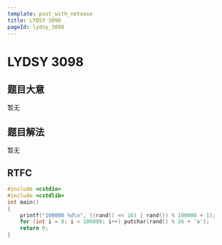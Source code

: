 ```yaml
---
template: post_with_netease
title: LYDSY 3098
pageId: lydsy_3098
---
```


# LYDSY 3098

## 题目大意
暂无

## 题目解法
暂无

## RTFC

```cpp
#include <cstdio>
#include <cstdlib>
int main()
{
    printf("100000 %d\n", ((rand() << 16) | rand()) % 100000 + 1);
    for (int i = 0; i < 100000; i++) putchar(rand() % 26 + 'a');
    return 0;
}
```
